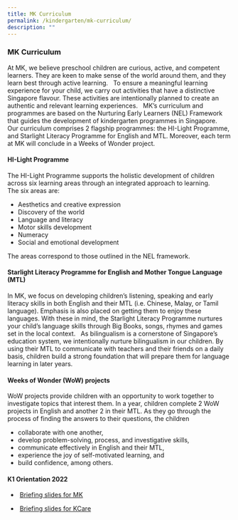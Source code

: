 ```yaml
---
title: MK Curriculum
permalink: /kindergarten/mk-curriculum/
description: ""
---
```

### **MK Curriculum**

At MK, we believe preschool children are curious, active, and competent learners. They are keen to make sense of the world around them, and they learn best through active learning.   To ensure a meaningful learning experience for your child, we carry out activities that have a distinctive Singapore flavour. These activities are intentionally planned to create an authentic and relevant learning experiences.   MK’s curriculum and programmes are based on the Nurturing Early Learners (NEL) Framework that guides the development of kindergarten programmes in Singapore.   Our curriculum comprises 2 flagship programmes: the HI-Light Programme, and Starlight Literacy Programme for English and MTL. Moreover, each term at MK will conclude in a Weeks of Wonder project.

#### **HI-Light Programme**
The HI-Light Programme supports the holistic development of children across six learning areas through an integrated approach to learning.  
The six areas are:  

*   Aesthetics and creative expression
*   Discovery of the world
*   Language and literacy
*   Motor skills development
*   Numeracy
*   Social and emotional development

The areas correspond to those outlined in the NEL framework.

#### **Starlight Literacy Programme for English and Mother Tongue Language (MTL)**

In MK, we focus on developing children’s listening, speaking and early literacy skills in both English and their MTL (i.e. Chinese, Malay, or Tamil language). Emphasis is also placed on getting them to enjoy these languages. With these in mind, the Starlight Literacy Programme nurtures your child’s language skills through Big Books, songs, rhymes and games set in the local context.   As bilingualism is a cornerstone of Singapore’s education system, we intentionally nurture bilingualism in our children. By using their MTL to communicate with teachers and their friends on a daily basis, children build a strong foundation that will prepare them for language learning in later years.

#### **Weeks of Wonder (WoW) projects**
WoW projects provide children with an opportunity to work together to investigate topics that interest them. In a year, children complete 2 WoW projects in English and another 2 in their MTL. As they go through the process of finding the answers to their questions, the children  

*   collaborate with one another, 
*   develop problem-solving, process, and investigative skills,
*   communicate effectively in English and their MTL, 
*   experience the joy of self-motivated learning, and
*   build confidence, among others.

#### **K1 Orientation 2022**  
  
*    [Briefing slides for MK]([https://for.edu.sg/y5ozml](https://for.edu.sg/y5ozml))

*    [Briefing slides for KCare]([https://for.edu.sg/72amq5](https://for.edu.sg/72amq5)f)